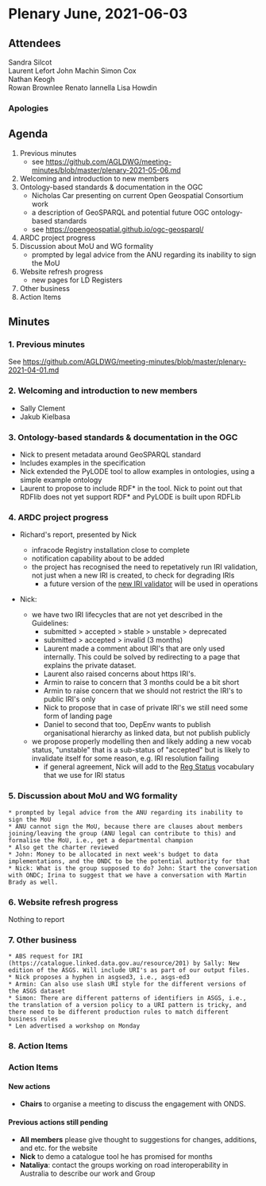 # Plenary June, 2021-06-03

## Attendees
Sandra Silcot    
Laurent Lefort
John Machin
Simon Cox  
Nathan Keogh  
Rowan Brownlee
Renato Iannella
Lisa Howdin

### Apologies


## Agenda
1. Previous minutes
    * see <https://github.com/AGLDWG/meeting-minutes/blob/master/plenary-2021-05-06.md>
2. Welcoming and introduction to new members
3. Ontology-based standards & documentation in the OGC
    * Nicholas Car presenting on current Open Geospatial Consortium work
    * a description of GeoSPARQL and potential future OGC ontology-based standards
    * see <https://opengeospatial.github.io/ogc-geosparql/>
4. ARDC project progress
5. Discussion about MoU and WG formality
    * prompted by legal advice from the ANU regarding its inability to sign the MoU
6. Website refresh progress
    * new pages for LD Registers
7. Other business
8. Action Items

## Minutes

### 1. Previous minutes
See <https://github.com/AGLDWG/meeting-minutes/blob/master/plenary-2021-04-01.md>


### 2. Welcoming and introduction to new members
* Sally Clement
* Jakub Kielbasa

### 3. Ontology-based standards & documentation in the OGC
* Nick to present metadata around GeoSPARQL standard
* Includes examples in the specification
* Nick extended the PyLODE tool to allow examples in ontologies, using a simple example ontology
* Laurent to propose to include RDF* in the tool. Nick to point out that RDFlib does not yet support RDF* and PyLODE is built upon RDFLib

### 4. ARDC project progress

* Richard's report, presented by Nick
    * infracode Registry installation close to complete
    * notification capability about to be added
    * the project has recognised the need to repetatively run IRI validation, not just when a new IRI is created, to check for degrading IRIs
        * a future version of the [new IRI validator](https://github.com/AGLDWG/iri-mapping-validator) will be used in operations

* Nick:
    * we have two IRI lifecycles that are not yet described in the Guidelines:
        * submitted > accepted > stable > unstable > deprecated
        * submitted > accepted > invalid (3 months)
        * Laurent made a comment about IRI's that are only used internally. This could be solved by redirecting to a page that explains the private dataset.
        * Laurent also raised concerns about https IRI's.
        * Armin to raise to concern that 3 months could be a bit short
        * Armin to raise concern that we should not restrict the IRI's to public IRI's only
        * Nick to propose that in case of private IRI's we still need some form of landing page
        * Daniel to second that too, DepEnv wants to publish organisational hierarchy as linked data, but not publish publicly
    * we propose properly modelling then and likely adding a new vocab status, "unstable" that is a sub-status of "accepted" but is likely to invalidate itself for some reason, e.g. IRI resolution failing
        * if general agreement, Nick will add to the [Reg Status](https://linked.data.gov.au/def/reg-status) vocabulary that we use for IRI status

### 5. Discussion about MoU and WG formality
    * prompted by legal advice from the ANU regarding its inability to sign the MoU
    * ANU cannot sign the MoU, because there are clauses about members joining/leaving the group (ANU legal can contribute to this) and formalise the MoU, i.e., get a departmental champion
    * Also get the charter reviewed
    * John: Money to be allocated in next week's budget to data implementations, and the ONDC to be the potential authority for that
    * Nick: What is the group supposed to do? John: Start the conversation with ONDC; Irina to suggest that we have a conversation with Martin Brady as well. 

### 6. Website refresh progress
Nothing to report

### 7. Other business
    * ABS request for IRI (https://catalogue.linked.data.gov.au/resource/201) by Sally: New edition of the ASGS. Will include URI's as part of our output files.
    * Nick proposes a hyphen in asgsed3, i.e., asgs-ed3
    * Armin: Can also use slash URI style for the different versions of the ASGS dataset
    * Simon: There are different patterns of identifiers in ASGS, i.e., the translation of a version policy to a URI pattern is tricky, and there need to be different production rules to match different business rules
    * Len advertised a workshop on Monday

### 8. Action Items

### Action Items
#### New actions
* **Chairs** to organise a meeting to discuss the engagement with ONDS.

#### Previous actions still pending
* **All members** please give thought to suggestions for changes, additions, and etc. for the website
* **Nick** to demo a catalogue tool he has promised for months
* **Nataliya**: contact the groups working on road interoperability in Australia to describe our work and Group
